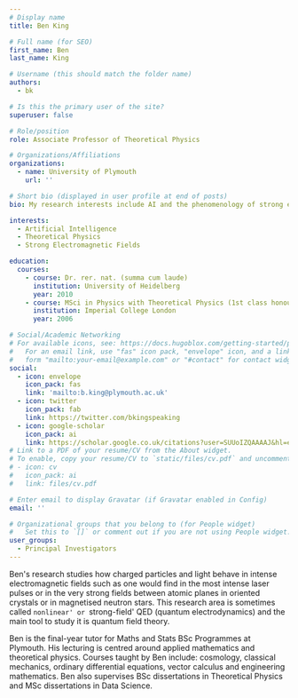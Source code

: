 ```yaml
---
# Display name
title: Ben King

# Full name (for SEO)
first_name: Ben
last_name: King

# Username (this should match the folder name)
authors:
  - bk

# Is this the primary user of the site?
superuser: false

# Role/position
role: Associate Professor of Theoretical Physics

# Organizations/Affiliations
organizations:
  - name: University of Plymouth
    url: ''

# Short bio (displayed in user profile at end of posts)
bio: My research interests include AI and the phenomenology of strong elecctromagnetic fields

interests:
  - Artificial Intelligence
  - Theoretical Physics
  - Strong Electromagnetic Fields

education:
  courses:
    - course: Dr. rer. nat. (summa cum laude)
      institution: University of Heidelberg
      year: 2010
    - course: MSci in Physics with Theoretical Physics (1st class honours)
      institution: Imperial College London
      year: 2006

# Social/Academic Networking
# For available icons, see: https://docs.hugoblox.com/getting-started/page-builder/#icons
#   For an email link, use "fas" icon pack, "envelope" icon, and a link in the
#   form "mailto:your-email@example.com" or "#contact" for contact widget.
social:
  - icon: envelope
    icon_pack: fas
    link: 'mailto:b.king@plymouth.ac.uk'
  - icon: twitter
    icon_pack: fab
    link: https://twitter.com/bkingspeaking
  - icon: google-scholar
    icon_pack: ai
    link: https://scholar.google.co.uk/citations?user=SUUoIZQAAAAJ&hl=en
# Link to a PDF of your resume/CV from the About widget.
# To enable, copy your resume/CV to `static/files/cv.pdf` and uncomment the lines below.
# - icon: cv
#   icon_pack: ai
#   link: files/cv.pdf

# Enter email to display Gravatar (if Gravatar enabled in Config)
email: ''

# Organizational groups that you belong to (for People widget)
#   Set this to `[]` or comment out if you are not using People widget.
user_groups:
  - Principal Investigators
---
```


Ben's research studies how charged particles and light behave in intense electromagnetic fields such as one would find in the most intense laser pulses or in the very strong fields between atomic planes in oriented crystals or in magnetised neutron stars. This research area is sometimes called `nonlinear' or `strong-field' QED (quantum electrodynamics) and the main tool to study it is quantum field theory.

Ben is the final-year tutor for Maths and Stats BSc Programmes at Plymouth. His lecturing is centred around applied mathematics and theoretical physics. Courses taught by Ben include: cosmology, classical mechanics, ordinary differential equations, vector calculus and engineering mathematics. Ben also supervises BSc dissertations in Theoretical Physics and MSc dissertations in Data Science.